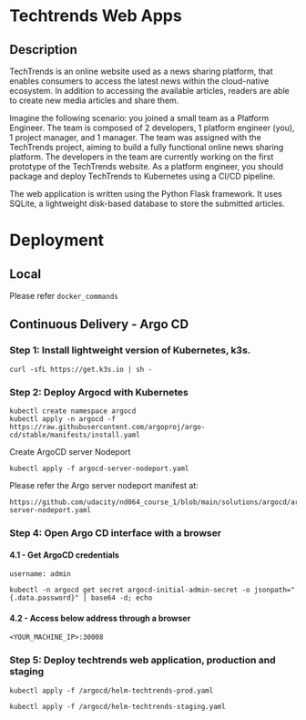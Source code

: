 # Techtrends Web Apps
## Description
TechTrends is an online website used as a news sharing platform, that enables consumers to access the latest news 
within the cloud-native ecosystem. In addition to accessing the available articles, readers are able to create new 
media articles and share them.

Imagine the following scenario: you joined a small team as a Platform Engineer. The team is composed of 2 developers, 
1 platform engineer (you), 1 project manager, and 1 manager. The team was assigned with the TechTrends project, aiming 
to build a fully functional online news sharing platform. The developers in the team are currently working on the first 
prototype of the TechTrends website. As a platform engineer, you should package and deploy TechTrends to Kubernetes 
using a CI/CD pipeline.

The web application is written using the Python Flask framework. It uses SQLite, a lightweight disk-based database to 
store the submitted articles.

# Deployment
## Local
Please refer `docker_commands`

## Continuous Delivery - Argo CD
### Step 1: Install lightweight version of Kubernetes, k3s.
```commandline
curl -sfL https://get.k3s.io | sh -
```

### Step 2: Deploy Argocd with Kubernetes
```commandline
kubectl create namespace argocd
kubectl apply -n argocd -f https://raw.githubusercontent.com/argoproj/argo-cd/stable/manifests/install.yaml
```

Create ArgoCD server Nodeport
```commandline
kubectl apply -f argocd-server-nodeport.yaml
```

Please refer the Argo server nodeport manifest at:
```commandline
https://github.com/udacity/nd064_course_1/blob/main/solutions/argocd/argocd-server-nodeport.yaml
```


### Step 4: Open Argo CD interface with a browser
#### 4.1 - Get ArgoCD credentials
```commandline
username: admin
```
```commandline
kubectl -n argocd get secret argocd-initial-admin-secret -o jsonpath="{.data.password}" | base64 -d; echo
```

#### 4.2 - Access below address through a browser
```commandline
<YOUR_MACHINE_IP>:30008
```

### Step 5: Deploy techtrends web application, production and staging
```commandline
kubectl apply -f /argocd/helm-techtrends-prod.yaml

kubectl apply -f /argocd/helm-techtrends-staging.yaml
```